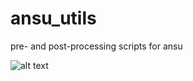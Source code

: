 ansu_utils
==========

pre- and post-processing scripts for ansu


![alt text](http://www.hoitaus.com/track/track.png "tracking")
